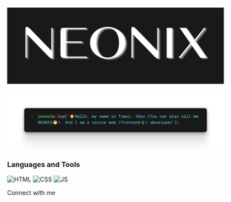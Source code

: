 [![Header](https://github.com/N-E-O-N-I-X/N-E-O-N-I-X/blob/main/assets/header.png)](https://github.com/N-E-O-N-I-X)

![About me](https://github.com/N-E-O-N-I-X/N-E-O-N-I-X/blob/main/assets/about.png)

### Languages and Tools
![HTML](https://img.shields.io/badge/-HTML-191919?style=for-the-badge&logo=html5)
![CSS](https://img.shields.io/badge/-CSS-191919?style=for-the-badge&logo=css3&logoColor=0ebeff)
![JS](https://img.shields.io/badge/-JAVASCRIPT-191919?style=for-the-badge&logo=javascript)

Connect with me
